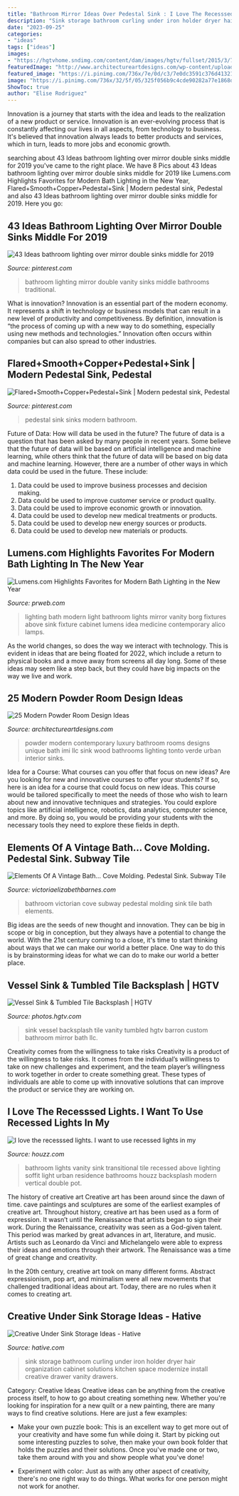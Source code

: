 ```yaml
---
title: "Bathroom Mirror Ideas Over Pedestal Sink : I Love The Recesssed Lights. I Want To Use Recessed Lights In My"
description: "Sink storage bathroom curling under iron holder dryer hair organization cabinet solutions kitchen space modernize install creative drawer vanity drawers"
date: "2023-09-25"
categories:
- "ideas"
tags: ["ideas"]
images:
- "https://hgtvhome.sndimg.com/content/dam/images/hgtv/fullset/2015/3/7/0/Barron-Custom-Design_Shore-Vista_Bath-Sink.jpg.rend.hgtvcom.616.924.suffix/1425781776289.jpeg"
featuredImage: "http://www.architectureartdesigns.com/wp-content/uploads/2013/09/141.jpg"
featured_image: "https://i.pinimg.com/736x/7e/0d/c3/7e0dc3591c376d41321340e269a01012--pedestal-sink-bathroom-sinks.jpg"
image: "https://i.pinimg.com/736x/32/5f/05/325f056b9c4cde90282a77e1868d72fc.jpg"
ShowToc: true
author: "Elise Rodriguez"
---
```



Innovation is a journey that starts with the idea and leads to the realization of a new product or service. Innovation is an ever-evolving process that is constantly affecting our lives in all aspects, from technology to business. It's believed that innovation always leads to better products and services, which in turn, leads to more jobs and economic growth.

	

		
searching about 43 Ideas bathroom lighting over mirror double sinks middle for 2019 you've came to the right place. We have 8 Pics about 43 Ideas bathroom lighting over mirror double sinks middle for 2019 like Lumens.com Highlights Favorites for Modern Bath Lighting in the New Year, Flared+Smooth+Copper+Pedestal+Sink | Modern pedestal sink, Pedestal and also 43 Ideas bathroom lighting over mirror double sinks middle for 2019. Here you go:
		
    
## 43 Ideas Bathroom Lighting Over Mirror Double Sinks Middle For 2019

<img loading=lazy src="https://i.pinimg.com/736x/32/5f/05/325f056b9c4cde90282a77e1868d72fc.jpg" onerror="this.onerror=null;this.src='https://tse3.mm.bing.net/th?id=OIP.RP0q5olT0bs32cOakGRetwAAAA&amp;pid=15.1';" alt="43 Ideas bathroom lighting over mirror double sinks middle for 2019">

_Source: pinterest.com_

>bathroom lighting mirror double vanity sinks middle bathrooms traditional. 

	

What is innovation?
Innovation is an essential part of the modern economy. It represents a shift in technology or business models that can result in a new level of productivity and competitiveness. By definition, innovation is “the process of coming up with a new way to do something, especially using new methods and technologies.” Innovation often occurs within companies but can also spread to other industries.

    
## Flared+Smooth+Copper+Pedestal+Sink | Modern Pedestal Sink, Pedestal

<img loading=lazy src="https://i.pinimg.com/736x/7e/0d/c3/7e0dc3591c376d41321340e269a01012--pedestal-sink-bathroom-sinks.jpg" onerror="this.onerror=null;this.src='https://tse3.mm.bing.net/th?id=OIP.3sEeT762XUqfv1-sz8wSKQHaHa&amp;pid=15.1';" alt="Flared+Smooth+Copper+Pedestal+Sink | Modern pedestal sink, Pedestal">

_Source: pinterest.com_

>pedestal sink sinks modern bathroom. 

	

Future of Data: How will data be used in the future?
The future of data is a question that has been asked by many people in recent years. Some believe that the future of data will be based on artificial intelligence and machine learning, while others think that the future of data will be based on big data and machine learning. However, there are a number of other ways in which data could be used in the future. These include:
1. Data could be used to improve business processes and decision making.
2. Data could be used to improve customer service or product quality.
3. Data could be used to improve economic growth or innovation.
4. Data could be used to develop new medical treatments or products.
5. Data could be used to develop new energy sources or products.
6. Data could be used to develop new materials or products.

    
## Lumens.com Highlights Favorites For Modern Bath Lighting In The New Year

<img loading=lazy src="http://ww1.prweb.com/prfiles/2012/01/11/9100523/borg.jpg" onerror="this.onerror=null;this.src='https://tse2.mm.bing.net/th?id=OIP.3Ov5i-Pgh8wz_XlxDroYVAHaMN&amp;pid=15.1';" alt="Lumens.com Highlights Favorites for Modern Bath Lighting in the New Year">

_Source: prweb.com_

>lighting bath modern light bathroom lights mirror vanity borg fixtures above sink fixture cabinet lumens idea medicine contemporary alico lamps. 

	

As the world changes, so does the way we interact with technology. This is evident in ideas that are being floated for 2022, which include a return to physical books and a move away from screens all day long. Some of these ideas may seem like a step back, but they could have big impacts on the way we live and work.

    
## 25 Modern Powder Room Design Ideas

<img loading=lazy src="http://www.architectureartdesigns.com/wp-content/uploads/2013/09/141.jpg" onerror="this.onerror=null;this.src='https://tse4.mm.bing.net/th?id=OIP.pltmCJ4hdl-kT2xv_p7PqAAAAA&amp;pid=15.1';" alt="25 Modern Powder Room Design Ideas">

_Source: architectureartdesigns.com_

>powder modern contemporary luxury bathroom rooms designs unique bath imi llc sink wood bathrooms lighting tonto verde urban interior sinks. 

	

Idea for a Course: What courses can you offer that focus on new ideas?
Are you looking for new and innovative courses to offer your students? If so, here is an idea for a course that could focus on new ideas. This course would be tailored specifically to meet the needs of those who wish to learn about new and innovative techniques and strategies. You could explore topics like artificial intelligence, robotics, data analytics, computer science, and more. By doing so, you would be providing your students with the necessary tools they need to explore these fields in depth.

    
## Elements Of A Vintage Bath... Cove Molding. Pedestal Sink. Subway Tile

<img loading=lazy src="http://victoriaelizabethbarnes.com/wp-content/uploads/2012/04/antique-victorian-bathroom-original.jpg" onerror="this.onerror=null;this.src='https://tse4.mm.bing.net/th?id=OIP.XkLwG9vHwGXJ2emTnDgBxwHaK7&amp;pid=15.1';" alt="Elements Of A Vintage Bath... Cove Molding. Pedestal Sink. Subway Tile">

_Source: victoriaelizabethbarnes.com_

>bathroom victorian cove subway pedestal molding sink tile bath elements. 

	

Big ideas are the seeds of new thought and innovation. They can be big in scope or big in conception, but they always have a potential to change the world. With the 21st century coming to a close, it's time to start thinking about ways that we can make our world a better place. One way to do this is by brainstorming ideas for what we can do to make our world a better place.

    
## Vessel Sink &amp; Tumbled Tile Backsplash | HGTV

<img loading=lazy src="https://hgtvhome.sndimg.com/content/dam/images/hgtv/fullset/2015/3/7/0/Barron-Custom-Design_Shore-Vista_Bath-Sink.jpg.rend.hgtvcom.616.924.suffix/1425781776289.jpeg" onerror="this.onerror=null;this.src='https://tse1.mm.bing.net/th?id=OIP.msLOLyz2OcbY4wMi6ysJswHaLH&amp;pid=15.1';" alt="Vessel Sink &amp; Tumbled Tile Backsplash | HGTV">

_Source: photos.hgtv.com_

>sink vessel backsplash tile vanity tumbled hgtv barron custom bathroom mirror bath llc. 

	

Creativity comes from the willingness to take risks
Creativity is a product of the willingness to take risks. It comes from the individual’s willingness to take on new challenges and experiment, and the team player’s willingness to work together in order to create something great. These types of individuals are able to come up with innovative solutions that can improve the product or service they are working on.

    
## I Love The Recesssed Lights. I Want To Use Recessed Lights In My

<img loading=lazy src="http://st.houzz.com/simgs/37c1354b0d408c20_8-7199/transitional-bathroom.jpg" onerror="this.onerror=null;this.src='https://tse4.mm.bing.net/th?id=OIP.1RCYae4XoGDonLAQzHGzfgHaLI&amp;pid=15.1';" alt="I love the recesssed lights. I want to use recessed lights in my">

_Source: houzz.com_

>bathroom lights vanity sink transitional tile recessed above lighting soffit light urban residence bathrooms houzz backsplash modern vertical double pot. 

	

The history of creative art
Creative art has been around since the dawn of time. cave paintings and sculptures are some of the earliest examples of creative art. Throughout history, creative art has been used as a form of expression. It wasn’t until the Renaissance that artists began to sign their work.
During the Renaissance, creativity was seen as a God-given talent. This period was marked by great advances in art, literature, and music. Artists such as Leonardo da Vinci and Michelangelo were able to express their ideas and emotions through their artwork. The Renaissance was a time of great change and creativity.

In the 20th century, creative art took on many different forms. Abstract expressionism, pop art, and minimalism were all new movements that challenged traditional ideas about art. Today, there are no rules when it comes to creating art.

    
## Creative Under Sink Storage Ideas - Hative

<img loading=lazy src="https://hative.com/wp-content/uploads/2015/03/12-under-sink-storage-ideas.jpg" onerror="this.onerror=null;this.src='https://tse2.mm.bing.net/th?id=OIP.m0-SOW0HStQrcwG4SCRW1AHaFo&amp;pid=15.1';" alt="Creative Under Sink Storage Ideas - Hative">

_Source: hative.com_

>sink storage bathroom curling under iron holder dryer hair organization cabinet solutions kitchen space modernize install creative drawer vanity drawers. 

	

Category: Creative Ideas
Creative ideas can be anything from the creative process itself, to how to go about creating something new. Whether you're looking for inspiration for a new quilt or a new painting, there are many ways to find creative solutions. Here are just a few examples: 
- Make your own puzzle book: This is an excellent way to get more out of your creativity and have some fun while doing it. Start by picking out some interesting puzzles to solve, then make your own book folder that holds the puzzles and their solutions. Once you've made one or two, take them around with you and show people what you've done! 

- Experiment with color: Just as with any other aspect of creativity, there's no one right way to do things. What works for one person might not work for another.

